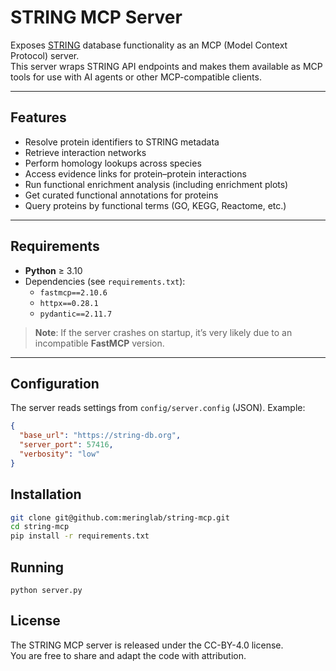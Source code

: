 # STRING MCP Server

Exposes [STRING](https://string-db.org) database functionality as an MCP (Model Context Protocol) server.  
This server wraps STRING API endpoints and makes them available as MCP tools for use with AI agents or other MCP-compatible clients.

---

## Features

- Resolve protein identifiers to STRING metadata
- Retrieve interaction networks
- Perform homology lookups across species
- Access evidence links for protein–protein interactions
- Run functional enrichment analysis (including enrichment plots)
- Get curated functional annotations for proteins
- Query proteins by functional terms (GO, KEGG, Reactome, etc.)

---

## Requirements

- **Python** ≥ 3.10  
- Dependencies (see `requirements.txt`):  
  - `fastmcp==2.10.6`  
  - `httpx==0.28.1`  
  - `pydantic==2.11.7`  

> **Note**: If the server crashes on startup, it’s very likely due to an incompatible **FastMCP** version.  

---

## Configuration

The server reads settings from `config/server.config` (JSON). Example:

```json
{
  "base_url": "https://string-db.org",
  "server_port": 57416,
  "verbosity": "low"
}
```

## Installation

```bash
git clone git@github.com:meringlab/string-mcp.git
cd string-mcp
pip install -r requirements.txt
```

## Running 

```python server.py```

## License
The STRING MCP server is released under the CC-BY-4.0 license.  
You are free to share and adapt the code with attribution.
